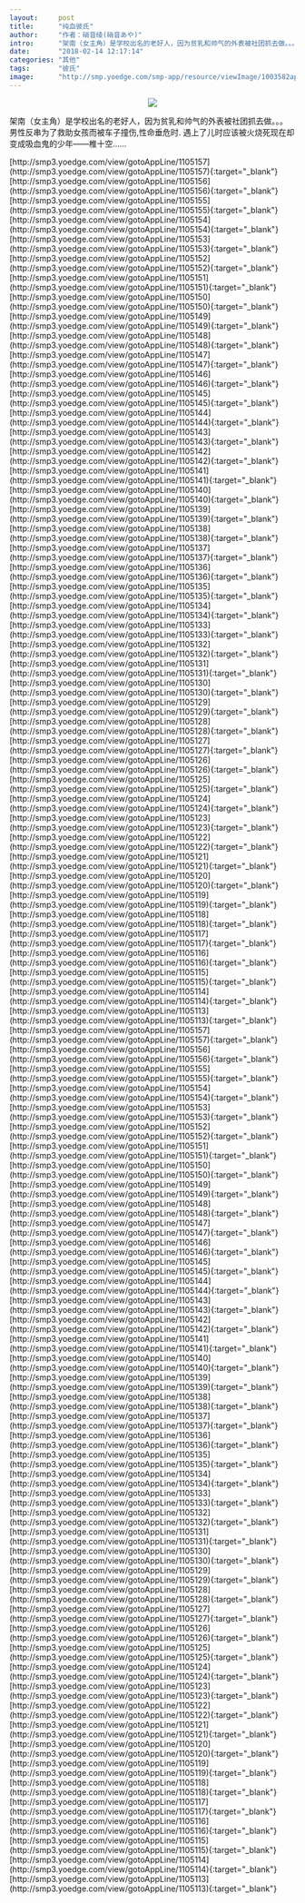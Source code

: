 ```yaml
---
layout:     post
title:      "纯血彼氏"
author:     "作者：硝音绫(硝音あや)"
intro:      "架南（女主角）是学校出名的老好人，因为贫乳和帅气的外表被社团抓去做。。。 男性反串为了救助女孩而被车子撞伤,性命垂危时. 遇上了儿时应该被火烧死现在却变成吸血鬼的少年——椎十空……"
date:       "2018-02-14 12:17:14"
categories: "其他"
tags:       "彼氏"
image:      "http://smp.yoedge.com/smp-app/resource/viewImage/1003582appline.png"
---
```

<div style="text-align: center">
<p><img src="http://smp.yoedge.com/smp-app/resource/viewImage/1003582appline.png"/></p>
</div>
<p class="post-meta">
<span>架南（女主角）是学校出名的老好人，因为贫乳和帅气的外表被社团抓去做。。。 男性反串为了救助女孩而被车子撞伤,性命垂危时. 遇上了儿时应该被火烧死现在却变成吸血鬼的少年——椎十空……</span>
</p>
[http://smp3.yoedge.com/view/gotoAppLine/1105157](http://smp3.yoedge.com/view/gotoAppLine/1105157){:target="_blank"}
[http://smp3.yoedge.com/view/gotoAppLine/1105156](http://smp3.yoedge.com/view/gotoAppLine/1105156){:target="_blank"}
[http://smp3.yoedge.com/view/gotoAppLine/1105155](http://smp3.yoedge.com/view/gotoAppLine/1105155){:target="_blank"}
[http://smp3.yoedge.com/view/gotoAppLine/1105154](http://smp3.yoedge.com/view/gotoAppLine/1105154){:target="_blank"}
[http://smp3.yoedge.com/view/gotoAppLine/1105153](http://smp3.yoedge.com/view/gotoAppLine/1105153){:target="_blank"}
[http://smp3.yoedge.com/view/gotoAppLine/1105152](http://smp3.yoedge.com/view/gotoAppLine/1105152){:target="_blank"}
[http://smp3.yoedge.com/view/gotoAppLine/1105151](http://smp3.yoedge.com/view/gotoAppLine/1105151){:target="_blank"}
[http://smp3.yoedge.com/view/gotoAppLine/1105150](http://smp3.yoedge.com/view/gotoAppLine/1105150){:target="_blank"}
[http://smp3.yoedge.com/view/gotoAppLine/1105149](http://smp3.yoedge.com/view/gotoAppLine/1105149){:target="_blank"}
[http://smp3.yoedge.com/view/gotoAppLine/1105148](http://smp3.yoedge.com/view/gotoAppLine/1105148){:target="_blank"}
[http://smp3.yoedge.com/view/gotoAppLine/1105147](http://smp3.yoedge.com/view/gotoAppLine/1105147){:target="_blank"}
[http://smp3.yoedge.com/view/gotoAppLine/1105146](http://smp3.yoedge.com/view/gotoAppLine/1105146){:target="_blank"}
[http://smp3.yoedge.com/view/gotoAppLine/1105145](http://smp3.yoedge.com/view/gotoAppLine/1105145){:target="_blank"}
[http://smp3.yoedge.com/view/gotoAppLine/1105144](http://smp3.yoedge.com/view/gotoAppLine/1105144){:target="_blank"}
[http://smp3.yoedge.com/view/gotoAppLine/1105143](http://smp3.yoedge.com/view/gotoAppLine/1105143){:target="_blank"}
[http://smp3.yoedge.com/view/gotoAppLine/1105142](http://smp3.yoedge.com/view/gotoAppLine/1105142){:target="_blank"}
[http://smp3.yoedge.com/view/gotoAppLine/1105141](http://smp3.yoedge.com/view/gotoAppLine/1105141){:target="_blank"}
[http://smp3.yoedge.com/view/gotoAppLine/1105140](http://smp3.yoedge.com/view/gotoAppLine/1105140){:target="_blank"}
[http://smp3.yoedge.com/view/gotoAppLine/1105139](http://smp3.yoedge.com/view/gotoAppLine/1105139){:target="_blank"}
[http://smp3.yoedge.com/view/gotoAppLine/1105138](http://smp3.yoedge.com/view/gotoAppLine/1105138){:target="_blank"}
[http://smp3.yoedge.com/view/gotoAppLine/1105137](http://smp3.yoedge.com/view/gotoAppLine/1105137){:target="_blank"}
[http://smp3.yoedge.com/view/gotoAppLine/1105136](http://smp3.yoedge.com/view/gotoAppLine/1105136){:target="_blank"}
[http://smp3.yoedge.com/view/gotoAppLine/1105135](http://smp3.yoedge.com/view/gotoAppLine/1105135){:target="_blank"}
[http://smp3.yoedge.com/view/gotoAppLine/1105134](http://smp3.yoedge.com/view/gotoAppLine/1105134){:target="_blank"}
[http://smp3.yoedge.com/view/gotoAppLine/1105133](http://smp3.yoedge.com/view/gotoAppLine/1105133){:target="_blank"}
[http://smp3.yoedge.com/view/gotoAppLine/1105132](http://smp3.yoedge.com/view/gotoAppLine/1105132){:target="_blank"}
[http://smp3.yoedge.com/view/gotoAppLine/1105131](http://smp3.yoedge.com/view/gotoAppLine/1105131){:target="_blank"}
[http://smp3.yoedge.com/view/gotoAppLine/1105130](http://smp3.yoedge.com/view/gotoAppLine/1105130){:target="_blank"}
[http://smp3.yoedge.com/view/gotoAppLine/1105129](http://smp3.yoedge.com/view/gotoAppLine/1105129){:target="_blank"}
[http://smp3.yoedge.com/view/gotoAppLine/1105128](http://smp3.yoedge.com/view/gotoAppLine/1105128){:target="_blank"}
[http://smp3.yoedge.com/view/gotoAppLine/1105127](http://smp3.yoedge.com/view/gotoAppLine/1105127){:target="_blank"}
[http://smp3.yoedge.com/view/gotoAppLine/1105126](http://smp3.yoedge.com/view/gotoAppLine/1105126){:target="_blank"}
[http://smp3.yoedge.com/view/gotoAppLine/1105125](http://smp3.yoedge.com/view/gotoAppLine/1105125){:target="_blank"}
[http://smp3.yoedge.com/view/gotoAppLine/1105124](http://smp3.yoedge.com/view/gotoAppLine/1105124){:target="_blank"}
[http://smp3.yoedge.com/view/gotoAppLine/1105123](http://smp3.yoedge.com/view/gotoAppLine/1105123){:target="_blank"}
[http://smp3.yoedge.com/view/gotoAppLine/1105122](http://smp3.yoedge.com/view/gotoAppLine/1105122){:target="_blank"}
[http://smp3.yoedge.com/view/gotoAppLine/1105121](http://smp3.yoedge.com/view/gotoAppLine/1105121){:target="_blank"}
[http://smp3.yoedge.com/view/gotoAppLine/1105120](http://smp3.yoedge.com/view/gotoAppLine/1105120){:target="_blank"}
[http://smp3.yoedge.com/view/gotoAppLine/1105119](http://smp3.yoedge.com/view/gotoAppLine/1105119){:target="_blank"}
[http://smp3.yoedge.com/view/gotoAppLine/1105118](http://smp3.yoedge.com/view/gotoAppLine/1105118){:target="_blank"}
[http://smp3.yoedge.com/view/gotoAppLine/1105117](http://smp3.yoedge.com/view/gotoAppLine/1105117){:target="_blank"}
[http://smp3.yoedge.com/view/gotoAppLine/1105116](http://smp3.yoedge.com/view/gotoAppLine/1105116){:target="_blank"}
[http://smp3.yoedge.com/view/gotoAppLine/1105115](http://smp3.yoedge.com/view/gotoAppLine/1105115){:target="_blank"}
[http://smp3.yoedge.com/view/gotoAppLine/1105114](http://smp3.yoedge.com/view/gotoAppLine/1105114){:target="_blank"}
[http://smp3.yoedge.com/view/gotoAppLine/1105113](http://smp3.yoedge.com/view/gotoAppLine/1105113){:target="_blank"}
[http://smp3.yoedge.com/view/gotoAppLine/1105157](http://smp3.yoedge.com/view/gotoAppLine/1105157){:target="_blank"}
[http://smp3.yoedge.com/view/gotoAppLine/1105156](http://smp3.yoedge.com/view/gotoAppLine/1105156){:target="_blank"}
[http://smp3.yoedge.com/view/gotoAppLine/1105155](http://smp3.yoedge.com/view/gotoAppLine/1105155){:target="_blank"}
[http://smp3.yoedge.com/view/gotoAppLine/1105154](http://smp3.yoedge.com/view/gotoAppLine/1105154){:target="_blank"}
[http://smp3.yoedge.com/view/gotoAppLine/1105153](http://smp3.yoedge.com/view/gotoAppLine/1105153){:target="_blank"}
[http://smp3.yoedge.com/view/gotoAppLine/1105152](http://smp3.yoedge.com/view/gotoAppLine/1105152){:target="_blank"}
[http://smp3.yoedge.com/view/gotoAppLine/1105151](http://smp3.yoedge.com/view/gotoAppLine/1105151){:target="_blank"}
[http://smp3.yoedge.com/view/gotoAppLine/1105150](http://smp3.yoedge.com/view/gotoAppLine/1105150){:target="_blank"}
[http://smp3.yoedge.com/view/gotoAppLine/1105149](http://smp3.yoedge.com/view/gotoAppLine/1105149){:target="_blank"}
[http://smp3.yoedge.com/view/gotoAppLine/1105148](http://smp3.yoedge.com/view/gotoAppLine/1105148){:target="_blank"}
[http://smp3.yoedge.com/view/gotoAppLine/1105147](http://smp3.yoedge.com/view/gotoAppLine/1105147){:target="_blank"}
[http://smp3.yoedge.com/view/gotoAppLine/1105146](http://smp3.yoedge.com/view/gotoAppLine/1105146){:target="_blank"}
[http://smp3.yoedge.com/view/gotoAppLine/1105145](http://smp3.yoedge.com/view/gotoAppLine/1105145){:target="_blank"}
[http://smp3.yoedge.com/view/gotoAppLine/1105144](http://smp3.yoedge.com/view/gotoAppLine/1105144){:target="_blank"}
[http://smp3.yoedge.com/view/gotoAppLine/1105143](http://smp3.yoedge.com/view/gotoAppLine/1105143){:target="_blank"}
[http://smp3.yoedge.com/view/gotoAppLine/1105142](http://smp3.yoedge.com/view/gotoAppLine/1105142){:target="_blank"}
[http://smp3.yoedge.com/view/gotoAppLine/1105141](http://smp3.yoedge.com/view/gotoAppLine/1105141){:target="_blank"}
[http://smp3.yoedge.com/view/gotoAppLine/1105140](http://smp3.yoedge.com/view/gotoAppLine/1105140){:target="_blank"}
[http://smp3.yoedge.com/view/gotoAppLine/1105139](http://smp3.yoedge.com/view/gotoAppLine/1105139){:target="_blank"}
[http://smp3.yoedge.com/view/gotoAppLine/1105138](http://smp3.yoedge.com/view/gotoAppLine/1105138){:target="_blank"}
[http://smp3.yoedge.com/view/gotoAppLine/1105137](http://smp3.yoedge.com/view/gotoAppLine/1105137){:target="_blank"}
[http://smp3.yoedge.com/view/gotoAppLine/1105136](http://smp3.yoedge.com/view/gotoAppLine/1105136){:target="_blank"}
[http://smp3.yoedge.com/view/gotoAppLine/1105135](http://smp3.yoedge.com/view/gotoAppLine/1105135){:target="_blank"}
[http://smp3.yoedge.com/view/gotoAppLine/1105134](http://smp3.yoedge.com/view/gotoAppLine/1105134){:target="_blank"}
[http://smp3.yoedge.com/view/gotoAppLine/1105133](http://smp3.yoedge.com/view/gotoAppLine/1105133){:target="_blank"}
[http://smp3.yoedge.com/view/gotoAppLine/1105132](http://smp3.yoedge.com/view/gotoAppLine/1105132){:target="_blank"}
[http://smp3.yoedge.com/view/gotoAppLine/1105131](http://smp3.yoedge.com/view/gotoAppLine/1105131){:target="_blank"}
[http://smp3.yoedge.com/view/gotoAppLine/1105130](http://smp3.yoedge.com/view/gotoAppLine/1105130){:target="_blank"}
[http://smp3.yoedge.com/view/gotoAppLine/1105129](http://smp3.yoedge.com/view/gotoAppLine/1105129){:target="_blank"}
[http://smp3.yoedge.com/view/gotoAppLine/1105128](http://smp3.yoedge.com/view/gotoAppLine/1105128){:target="_blank"}
[http://smp3.yoedge.com/view/gotoAppLine/1105127](http://smp3.yoedge.com/view/gotoAppLine/1105127){:target="_blank"}
[http://smp3.yoedge.com/view/gotoAppLine/1105126](http://smp3.yoedge.com/view/gotoAppLine/1105126){:target="_blank"}
[http://smp3.yoedge.com/view/gotoAppLine/1105125](http://smp3.yoedge.com/view/gotoAppLine/1105125){:target="_blank"}
[http://smp3.yoedge.com/view/gotoAppLine/1105124](http://smp3.yoedge.com/view/gotoAppLine/1105124){:target="_blank"}
[http://smp3.yoedge.com/view/gotoAppLine/1105123](http://smp3.yoedge.com/view/gotoAppLine/1105123){:target="_blank"}
[http://smp3.yoedge.com/view/gotoAppLine/1105122](http://smp3.yoedge.com/view/gotoAppLine/1105122){:target="_blank"}
[http://smp3.yoedge.com/view/gotoAppLine/1105121](http://smp3.yoedge.com/view/gotoAppLine/1105121){:target="_blank"}
[http://smp3.yoedge.com/view/gotoAppLine/1105120](http://smp3.yoedge.com/view/gotoAppLine/1105120){:target="_blank"}
[http://smp3.yoedge.com/view/gotoAppLine/1105119](http://smp3.yoedge.com/view/gotoAppLine/1105119){:target="_blank"}
[http://smp3.yoedge.com/view/gotoAppLine/1105118](http://smp3.yoedge.com/view/gotoAppLine/1105118){:target="_blank"}
[http://smp3.yoedge.com/view/gotoAppLine/1105117](http://smp3.yoedge.com/view/gotoAppLine/1105117){:target="_blank"}
[http://smp3.yoedge.com/view/gotoAppLine/1105116](http://smp3.yoedge.com/view/gotoAppLine/1105116){:target="_blank"}
[http://smp3.yoedge.com/view/gotoAppLine/1105115](http://smp3.yoedge.com/view/gotoAppLine/1105115){:target="_blank"}
[http://smp3.yoedge.com/view/gotoAppLine/1105114](http://smp3.yoedge.com/view/gotoAppLine/1105114){:target="_blank"}
[http://smp3.yoedge.com/view/gotoAppLine/1105113](http://smp3.yoedge.com/view/gotoAppLine/1105113){:target="_blank"}


